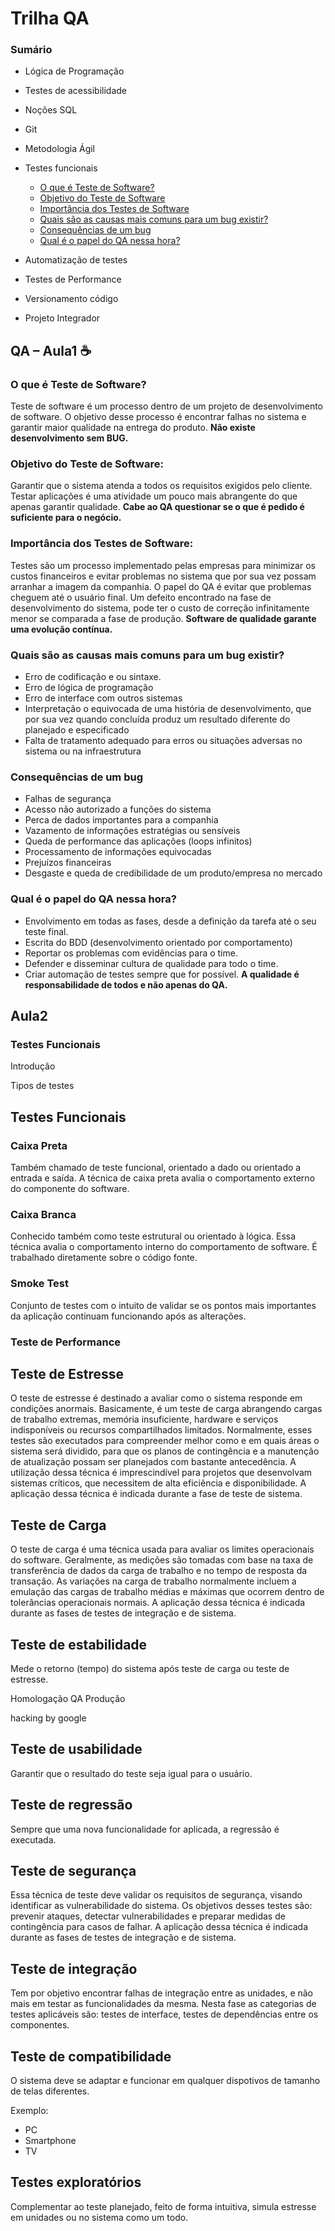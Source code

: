 # Trilha QA

### Sumário
- Lógica de Programação
- Testes de acessibilidade
- Noções SQL
- Git
- Metodologia Ágil
- Testes funcionais
  - [O que é Teste de Software?](https://github.com/bfscamargo/QA_Treinamento#o-que-%C3%A9-teste-de-software)
  - [Objetivo do Teste de Software](https://github.com/bfscamargo/QA_Treinamento#import%C3%A2ncia-dos-testes-de-software)
  - [Importância dos Testes de Software](https://github.com/bfscamargo/QA_Treinamento#import%C3%A2ncia-dos-testes-de-software)
  - [Quais são as causas mais comuns para um bug existir?
](https://github.com/bfscamargo/QA_Treinamento#quais-s%C3%A3o-as-causas-mais-comuns-para-um-bug-existir)
  - [Consequências de um bug](https://github.com/bfscamargo/QA_Treinamento#consequ%C3%AAncias-de-um-bug)
  - [Qual é o papel do QA nessa hora?](https://github.com/bfscamargo/QA_Treinamento#qual-%C3%A9-o-papel-do-qa-nessa-hora)

- Automatização de testes
- Testes de Performance
- Versionamento código
- Projeto Integrador

## QA – Aula1 ☕

### O que é Teste de Software?
Teste de software é um processo dentro de um projeto de desenvolvimento de software.
O objetivo desse processo é encontrar falhas no sistema e garantir maior qualidade na entrega do produto.
**Não existe desenvolvimento sem BUG.**

### Objetivo do Teste de Software:
Garantir que o sistema atenda a todos os requisitos exigidos pelo cliente.
Testar aplicações é uma atividade um pouco mais abrangente do que apenas garantir qualidade.
**Cabe ao QA questionar se o que é pedido é suficiente para o negócio.**

### Importância dos Testes de Software:
Testes são um processo implementado pelas empresas para minimizar os custos financeiros e evitar problemas no sistema que por sua vez possam arranhar a imagem da companhia.
O papel do QA é evitar que problemas cheguem até o usuário final.
Um defeito encontrado na fase de desenvolvimento do sistema, pode ter o custo de correção infinitamente menor se comparada a fase de produção.
**Software de qualidade garante uma evolução contínua.**


### Quais são as causas mais comuns para um bug existir?
- Erro de codificação e ou sintaxe.
- Erro de lógica de programação
- Erro de interface com outros sistemas
- Interpretação o equivocada de uma história de desenvolvimento, que por sua vez quando concluída produz um resultado diferente do planejado e especificado
- Falta de tratamento adequado para erros ou situações adversas no sistema ou na infraestrutura

### Consequências de um bug
- Falhas de segurança
-	Acesso não autorizado a funções do sistema
- Perca de dados importantes para a companhia
- Vazamento de informações estratégias ou sensíveis
- Queda de performance das aplicações (loops infinitos)
- Processamento de informações equivocadas
- Prejuízos financeiras
- Desgaste e queda de credibilidade de um produto/empresa no mercado

### Qual é o papel do QA nessa hora? 
- Envolvimento em todas as fases, desde a definição da tarefa até o seu teste final.
- Escrita do BDD (desenvolvimento orientado por comportamento)
- Reportar os problemas com evidências para o time.
- Defender e disseminar cultura de qualidade para todo o time. 
- Criar automação de testes sempre que for possível.
**A qualidade é responsabilidade de todos e não apenas do QA.**

## Aula2

### Testes Funcionais

Introdução

Tipos de testes

## Testes Funcionais

### Caixa Preta

Também chamado de teste funcional, orientado a dado ou orientado a entrada e saída. A técnica de caixa preta avalia o comportamento externo do componente do software.

### Caixa Branca

Conhecido também como teste estrutural ou orientado à lógica. Essa técnica avalia o comportamento interno do comportamento de software. É trabalhado diretamente sobre o código fonte.

### Smoke Test

Conjunto de testes com o intuito de validar se os pontos mais importantes da aplicação continuam funcionando após as alterações.

### Teste de Performance

## Teste de Estresse

O teste de estresse é destinado a avaliar como o sistema responde em condições anormais. Basicamente, é um teste de carga abrangendo cargas de trabalho extremas, memória insuficiente, hardware e serviços indisponíveis ou recursos compartilhados limitados. Normalmente, esses testes são executados para compreender melhor como e em quais áreas o sistema será dividido, para que os planos de contingência e a manutenção de atualização possam ser planejados com bastante antecedência. A utilização dessa técnica é imprescindível para projetos que desenvolvam sistemas críticos, que necessitem de alta eficiência e disponibilidade. A aplicação dessa técnica é indicada durante a fase de teste de sistema.

## Teste de Carga

O teste de carga é uma técnica usada para avaliar os limites operacionais do software. Geralmente, as medições são tomadas com base na taxa de transferência de dados da carga de trabalho e no tempo de resposta da transação. As variações na carga de trabalho normalmente incluem a emulação das cargas de trabalho médias e máximas que ocorrem dentro de tolerâncias operacionais normais. A aplicação dessa técnica é indicada durante as fases de testes de integração e de sistema.

## Teste de estabilidade

Mede o retorno (tempo) do sistema após teste de carga ou teste de estresse.

Homologação
QA
Produção

hacking by google


## Teste de usabilidade

Garantir que o resultado do teste seja igual para o usuário.

## Teste de regressão

Sempre que uma nova funcionalidade for aplicada, a regressão é executada.

## Teste de segurança

Essa técnica de teste deve validar os requisitos de segurança, visando identificar as vulnerabilidade do sistema. Os objetivos desses testes são: prevenir ataques, detectar vulnerabilidades e preparar medidas de contingência para casos de falhar. A aplicação dessa técnica é indicada durante as fases de testes de integração e de sistema.

## Teste de integração

Tem por objetivo encontrar falhas de integração entre as unidades, e não mais em testar as funcionalidades da mesma. Nesta fase as categorias de testes aplicáveis são: testes de interface, testes de dependências entre os componentes.

## Teste de compatibilidade

O sistema deve se adaptar e funcionar em qualquer dispotivos de tamanho de telas diferentes. 

Exemplo:

- PC
- Smartphone
- TV

## Testes exploratórios

Complementar ao teste planejado, feito de forma intuitiva, simula estresse em unidades ou no sistema como um todo.

